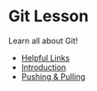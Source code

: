 # Git Lesson
Learn all about Git!

- [Helpful Links](GitLesson.md)
- [Introduction](Intro/StudentDesc.md)
- [Pushing & Pulling](PushingAndPulling/StudentDesc.md)